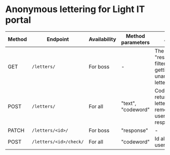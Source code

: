 # Anonymous lettering for Light IT portal

| Method | Endpoint                     | Availability | Method parameters  | Additional                                                                             |
| ------ | ---------------------------- | ------------ | ------------------ | -------------------------------------------------------------------------------------- |
| GET    | `/letters/`                  | For boss     | -                  | The "response__isnull" filter works for getting unanswered letters                     |
| POST   | `/letters/`                  | For all      | "text", "codeword" | Codeword and returned id of letter must be remembered by user for retrieving response. |
| PATCH  | `/letters/<id>/`             | For boss     | "response"         | -                                                                                      |
| POST   | `/letters/<id>/check/`       | For all      | "codeword"         | Id also passed by user.                                                                |
